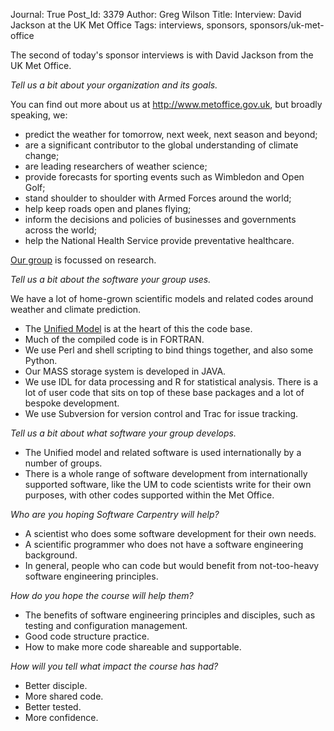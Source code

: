 Journal: True
Post_Id: 3379
Author: Greg Wilson
Title: Interview: David Jackson at the UK Met Office
Tags: interviews, sponsors, sponsors/uk-met-office

<p>The second of today's sponsor interviews is with David Jackson from the UK Met Office.</p>
<p><em>Tell us a bit about your organization and its goals.</em></p>
<p>You can find out more about us at <a href="http://www.metoffice.gov.uk">http://www.metoffice.gov.uk</a>, but broadly speaking, we:</p>
<ul>
<li>predict the weather for tomorrow, next week, next season and beyond;</li>
<li>are a significant contributor to the global understanding of climate change;</li>
<li>are leading researchers of weather science;</li>
<li>provide forecasts for sporting events such as Wimbledon and Open Golf;</li>
<li>stand shoulder to shoulder with Armed Forces around the world;</li>
<li>help keep roads open and planes flying;</li>
<li>inform the decisions and policies of businesses and governments across the world;</li>
<li>help the National Health Service provide preventative healthcare.</li>
</ul>
<p><a href="http://www.metoffice.gov.uk/research/">Our group</a> is focussed on research.</p>
<p><em>Tell us a bit about the software your group uses.</em></p>
<p>We have a lot of home-grown scientific models and related codes around weather and climate prediction.</p>
<ul>
<li>The <a href="http://www.metoffice.gov.uk/research/modelling-systems">Unified Model</a> is at the heart of this the code base.</li>
<li>Much of the compiled code is in FORTRAN.</li>
<li>We use Perl and shell scripting to bind things together, and also some Python.</li>
<li>Our MASS storage system is developed in JAVA.</li>
<li>We use IDL for data processing and R for statistical analysis. There is a lot of user code that sits on top of these base packages and a lot of bespoke development.</li>
<li>We use Subversion for version control and Trac for issue tracking.</li>
</ul>
<p><em>Tell us a bit about what software your group develops.</em></p>
<ul>
<li>The Unified model and related software is used internationally by a number of groups.</li>
<li>There is a whole range of software development from internationally supported software, like the UM to code scientists write for their own purposes, with other codes supported within the Met Office.</li>
</ul>
<p><em>Who are you hoping Software Carpentry will help?</em></p>
<ul>
<li>A scientist who does some software development for their own needs.</li>
<li>A scientific programmer who does not have a software engineering background.</li>
<li>In general, people who can code but would benefit from not-too-heavy software engineering principles.</li>
</ul>
<p><em>How do you hope the course will help them?</em></p>
<ul>
<li>The benefits of software engineering principles and disciples, such as testing and configuration management.</li>
<li>Good code structure practice.</li>
<li>How to make more code shareable and supportable.</li>
</ul>
<p><em>How will you tell what impact the course has had?</em></p>
<ul>
<li>Better disciple.</li>
<li>More shared code.</li>
<li>Better tested.</li>
<li>More confidence.</li>
</ul>
